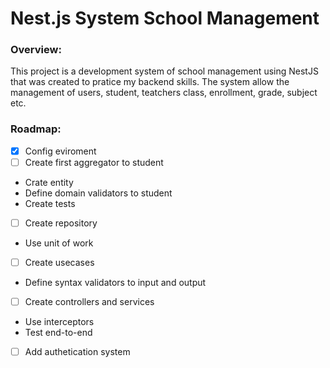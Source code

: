 # Nest.js System School Management

### Overview:
This project is a development system of school management using NestJS that was created to pratice my backend skills. The system allow the management of users, student, teatchers class, enrollment, grade, subject etc. 

### Roadmap:


 - [x] Config eviroment
 - [ ] Create first aggregator to student
 - Crate entity
 - Define domain validators to student
 - Create tests
 - [ ] Create repository
 - Use unit of work
 - [ ] Create usecases
 - Define syntax validators to input and output
 - [ ] Create controllers and services
 - Use interceptors
 - Test end-to-end
 - [ ] Add authetication system
